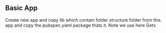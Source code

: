 

## Basic App

Create new app and copy lib which contain folder structure folder from this app and copy the pubspec.yaml package thats it. Note we use here Getx
